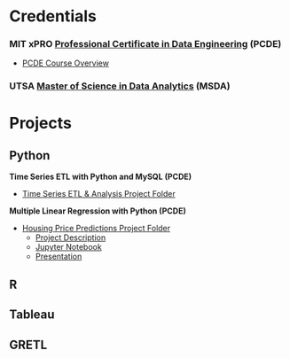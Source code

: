 # Credentials

### MIT xPRO <a href="https://xpro.mit.edu/courses/course-v1:xPRO+PCDEx/">Professional Certificate in Data Engineering</a> (PCDE)

* <a href="https://github.com/LaineGH6042/PCDE/blob/main/README.md">PCDE Course Overview</a>

### UTSA <a href="https://future.utsa.edu/programs/master/data-analytics/">Master of Science in Data Analytics</a> (MSDA)

# Projects

## Python

<b>Time Series ETL with Python and MySQL (PCDE)</b>
* <a href="">Time Series ETL & Analysis Project Folder</a>

<b>Multiple Linear Regression with Python (PCDE)</b>
* <a href="https://github.com/LaineGH6042/PCDE/tree/main/PythonLinearRegression">Housing Price Predictions Project Folder</a>  
  + <a href="https://github.com/LaineGH6042/PCDE/blob/main/PythonLinearRegression/ProjectDescription">Project Description</a>  
  + <a href="https://github.com/LaineGH6042/PCDE/blob/main/PythonLinearRegression/pcdeProject1_HousingPricePredictions.ipynb">Jupyter Notebook</a>  
  + <a href="https://github.com/LaineGH6042/PCDE/blob/main/PythonLinearRegression/pcdeProject1_HousingPricePresentation.pptx">Presentation</a>  

## R

## Tableau

## GRETL

